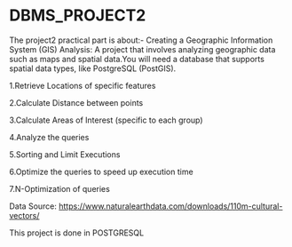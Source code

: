 # DBMS_PROJECT2

The project2 practical part is about:- Creating a Geographic Information System (GIS) Analysis: A project that involves analyzing geographic data such as maps and spatial data.You will need a database that supports spatial data types, like PostgreSQL (PostGIS).

1.Retrieve Locations of specific features

2.Calculate Distance between points

3.Calculate Areas of Interest (specific to each group)

4.Analyze the queries

5.Sorting and Limit Executions

6.Optimize the queries to speed up execution time

7.N-Optimization of queries

Data Source: https://www.naturalearthdata.com/downloads/110m-cultural-vectors/

This project is done in POSTGRESQL
